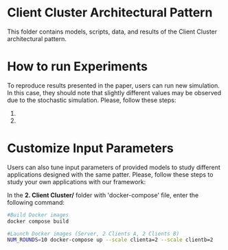 # Client Cluster Architectural Pattern

This folder contains models, scripts, data, and results of the Client Cluster architectural pattern.

# How to run Experiments

To reproduce results presented in the paper, users can run new simulation. 
In this case, they should note that slightly different values may be observed due to the stochastic simulation. Please, follow these steps:

1.
2.

# Customize Input Parameters

Users can also tune input parameters of provided models to study different applications designed with the same patter.
Please, follow these steps to study your own applications with our framework:

In the __2. Client Cluster/__ folder with 'docker-compose' file, enter the following command:

```bash
#Build Docker images
docker compose build

#Launch Docker images (Server, 2 Clients A, 2 Clients B)
NUM_ROUNDS=10 docker-compose up --scale clienta=2 --scale clientb=2
```